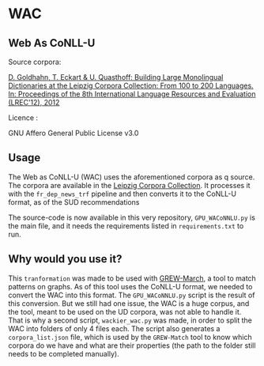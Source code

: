 # WAC

## Web As CoNLL-U

Source corpora: 

[D. Goldhahn, T. Eckart & U. Quasthoff: Building Large Monolingual Dictionaries at the Leipzig Corpora Collection: From 100 to 200 Languages.
In: Proceedings of the 8th International Language Resources and Evaluation (LREC'12), 2012](https://wortschatz.uni-leipzig.de/en/download/French)

Licence :

GNU Affero General Public License v3.0

## Usage
The Web as CoNLL-U (WAC) uses the aforementioned corpora as q source. The corpora are available in the [Leipzig Corpora Collection](https://wortschatz.uni-leipzig.de/en/download).
It processes it with the `fr_dep_news_trf` pipeline and then converts it to the CoNLL-U format, as of the SUD recommendations

The source-code is now available in this very repository, `GPU_WACoNNLU.py` is the main file, and it needs the requirements listed in `requirements.txt` to run.

## Why would you use it?

This `tranformation` was made to be used with [GREW-March](https://grew.fr/grew_match/), a tool to match patterns on graphs.
As of this tool uses the CoNLL-U format, we needed to convert the WAC into this format.
The `GPU_WACoNNLU.py` script is the result of this conversion.
But we still had one issue, the WAC is a huge corpus, and the tool, meant to be used on the UD corpora, was not able to handle it.
That is why a second script, `wackier_wac.py` was made, in order to split the WAC into folders of only 4 files each.
The script also generates a `corpora_list.json` file, which is used by the `GREW-Match` tool to know which corpora do we have and what are their properties (the path to the folder still needs to be completed manually).
